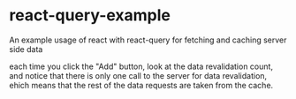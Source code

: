 # react-query-example

An example usage of react with react-query for fetching and caching server side data

each time you click the "Add" button, look at the data revalidation count, and notice that there is only one call to the server for data revalidation, ehich means that the rest of the data requests are taken from the cache.
